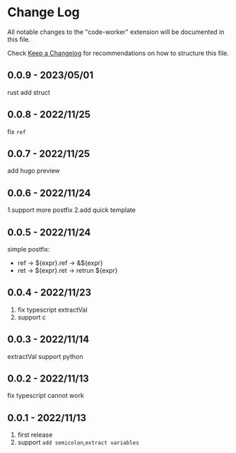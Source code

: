 # Change Log

All notable changes to the "code-worker" extension will be documented in this
file.

Check [Keep a Changelog](http://keepachangelog.com/) for recommendations on how
to structure this file.

## 0.0.9 - 2023/05/01

rust add struct

## 0.0.8 - 2022/11/25

fix `ref`

## 0.0.7 - 2022/11/25

add hugo preview

## 0.0.6 - 2022/11/24

1.support more postfix 2.add quick template

## 0.0.5 - 2022/11/24

simple postfix:

- ref -> ${expr}.ref -> &${expr}
- ret -> ${expr}.ret -> retrun ${expr}

## 0.0.4 - 2022/11/23

1. fix typescript extractVal
2. support c

## 0.0.3 - 2022/11/14

extractVal support python

## 0.0.2 - 2022/11/13

fix typescript cannot work

## 0.0.1 - 2022/11/13

1. first release
2. support `add semicolon`,`extract variables`
